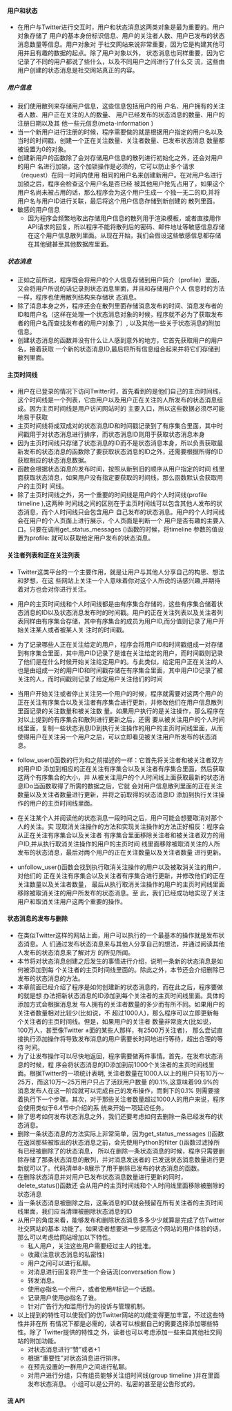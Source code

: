 #### 用户和状态

* 在用户与Twitter进行交互时，用户和状态消息这两类对象是最为重要的。用户对象存储了 用户的基本身份标识信息、用户的关注者人数、用户已发布的状态消息数量等信息。用户对象对 于社交网站来说非常重要，因为它是构建其他可用并且有趣的数据的起点。除了用户对象以外， 状态消息也同样重要，因为它记录了不同的用户都说了些什么，以及不同用户之间进行了什么交 流，这些由用户创建的状态消息是社交网站真正的内容。

##### 用户信息

* 我们使用散列来存储用户信息，这些信息包括用户的用 户名、用户拥有的关注者人数、用户正在关注的人的数量、 用户已经发布的状态消息的数量、用户的注册日期以及其 他一些元信息(meta-information )
* 当一个新用户进行注册的时候，程序需要做的就是根据用户指定的用户名以及当时的时间戳，创建一个正在关注数量、关注者数量、已发布状态消息 数量都被设置为0的对象。
* 创建新用户的函数除了会对存储用户信息的散列进行初始化之外，还会对用户的用户 名进行加锁，这个加锁操作是必须的，它可以防止多个请求（request）在同一时间内使用 相同的用户名来创建新用户。在对用户名进行加锁之后，程序会检查这个用户名是否已经 被其他用户抢先占用了，如果这个用户名尚未被占用的话，那么程序会为这个用户生成一 个独一无二的ID,并将用户名与用户ID进行关联，最后将这个用户信息存储到新创建的 散列里面。
* 敏感的用户信息 
  * 因为程序会频繁地取出存储用户信息的散列用于渲染模板，或者直接用作API请求的回复，所以程序不能将散列后的密码、邮件地址等敏感信息存储在这个用户信息散列里面。从现在开始，我们会假设这些敏感信息都存储在其他键甚至其他数据库里面。

##### 状态消息

* 正如之前所说，程序既会将用户的个人信息存储到用户简介（profile）里面，又会将用户所说的话记录到状态消息里面，并且和存储用户个人 信息时的方法一样，程序也使用散列结构来存储状 态消息。
* 除了消息本身之外，程序还会在散列里面存储消息发布的时间、消息发布者的ID和用户名（这样在处理一个状态消息对象的时候，程序就不必为了获取发布者的用户名而查找发布者的用户对象了）, 以及其他一些关于状态消息的附加信息。
* 创建状态消息的函数并没有什么让人感到意外的地方，它首先获取用户的用户名，接着获取 一个新的状态消息ID,最后将所有信息组合起来并将它们存储到散列里面。

#### 主页时间线

* 用户在已登录的情况下访问Twitter时，首先看到的是他们自己的主页时间线，这个时间线是一个列表，它由用户以及用户正在关注的人所发布的状态消息组成。因为主页时间线是用户访问网站时的 主要入口，所以这些数据必须尽可能地易于获取
* 主页时间线将成双成对的状态消息ID和时间戳记录到了有序集合里面，其中时间戳用于对状态消息进行排序，而状态消息ID则用于获取状态消息本身
* 因为主页时间线只存储了状态消息的ID而不是状态消息本身，所以负责获取最新发布的状态消息的函数除了要获取状态消息的ID之外，还需要根据所得的ID获取相应的状态消息数据。 
* 函数会根据状态消息的发布时间，按照从新到旧的顺序从用户指定的时间 线里面获取状态消息，如果用户没有指定要获取的时间线，那么函数默认会获取用户的主页时 间线。
* 除了主页时间线之外，另一个重要的时间线是用户的个人时间线(profile timeline ),这两种 时间线之间的区别在于主页时间线可以包含其他人发布的状态消息，而个人时间线只会包含用户 自己发布的状态消息。用户的个人时间线会在用户的个人页面上进行展示，个人页面是判断一个 用户是否有趣的主要入口。只要在调用get_status_messages ()函数的时候，将timeline 参数的值设置为profile: 就可以获取给定用户发布的状态消息。

#### 关注者列表和正在关注列表

* Twitter这类平台的一个主要作用，就是让用户与其他人分享自己的构思、想法和梦想，在这 些网站上关注一个人意味着你对这个人所说的话感兴趣,并期待着对方也会对你进行关注。
* 用户的主页时间线和个人时间线都是由有序集合存储的，这些有序集合储着状态消息的ID以及状态消息发布时的时间戳。用户的正在关注列表以及关注者列表同样由有序集合存储，其中有序集合的成员为用户ID,而分值则记录了用户开始关注某人或者被某人关 注时的时间戳。
* 为了记录哪些人正在关注给定的用户，程序会将用户ID和时间戳组成一对存储到有序集合里面，其中用户ID记录了是谁在关注给定的用户，而时间戳则记录了他们是在什么时候开始关注给定用户的。与此类似，给定用户正在关注的人也是由组成一对的用户ID和时间戳存储在有序集合里面，其中用户ID记录了被关注的人，而时间戳则记录了给定用户关注他们的时间
* 当用户开始关注或者停止关注另一个用户的时候，程序就需要对这两个用户的正在关注有序集合以及关注者有序集合进行更新，并修改他们在用户信息散列里面记录的关注数量和被关注数 量。如果用户执行的是关注操作，那么程序在对以上提到的有序集合和散列进行更新之后，还需 要从被关注用户的个人时间线里面，复制一些状态消息ID到执行关注操作的用户的主页时间线里面，从而使得用户在关注另一个用户之后，可以立即看见被关注用户所发布的状态消息。
* follow_user()函数的行为和之前描述的一样：它首先将关注者和被关注者双方的用户ID 添加到相应的正在关注有序集合以及关注者有序集合里面，然后获取这两个有序集合的大小，并 从被关注用户的个人时间线上面获取最新的状态消息IDo当函数取得了所需的数据之后，它就 会对用户信息散列里面的正在关注数量以及关注者数量进行更新，并将之前取得的状态消息ID 添加到执行关注操作的用户的主页时间线里面。

* 在关注某个人并阅读他的状态消息一段时间之后，用户可能会想要取消对那个人的关注。实 现取消关注操作的方法和实现关注操作的方法正好相反：程序会从正在关注有序集合以及关注者 有序集合里面移除关注者和被关注者双方的用户ID,并从执行取消关注操作的用户的主页时间 线里面移除被取消关注的人所发布的状态消息，最后对两个用户的正在关注数量以及关注者数量 进行更新。
* unfollow_user()函数会找到执行取消关注操作的用户以及被取消关注的用户，对他们的 正在关注有序集合以及关注者有序集合进行更新，并修改他们的正在关注数量以及关注者数量， 最后从执行取消关注操作的用户的主页时间线里面移除被取消关注的用户所发布的状态消息。至 此，我们已经成功地实现了关注用户和取消关注用户这两个重要的操作。

#### 状态消息的发布与删除

* 在类似Twitter这样的网站上面，用户可以执行的一个最基本的操作就是发布状态消息。人 们通过发布状态消息来与其他人分享自己的想法，并通过阅读其他人发布的状态消息来了解对方 的所见所闻。
* 本节将对状态消息创建之后发生的事情进行介绍，说明一条新的状态消息是如何被添加到每 个关注者的主页时间线里面的。除此之外，本节还会介绍删除已发布的状态消息的方法。
* 本章前面已经介绍了程序是如何创建新的状态消息的，而在此之后，程序要做的就是想 办法把新状态消息的ID添加到每个关注者的主页时间线里面。具体的添加方式会根据消息发 布人拥有的关注者数量的多少而有所不同。如果用户的关注者数量相对比较少(比如说，不 超过1000人)，那么程序可以立即更新每个关注者的主页时间线。但是，如果用户的关注者 数量非常庞大(比如说，100万人，甚至像Twitter ±面的某些人那样，有2500万关注者)， 那么尝试直接执行添加操作将导致发布消息的用户需要长时间地进行等待，超出合理的等待 时间。
* 为了让发布操作可以尽快地返回，程序需要做两件事情。首先，在发布状态消息的时候，程 序会将状态消息的ID添加到前1000个关注者的主页时间线里面。根据Twitter的一项统计表明, 关注者数量在1000人以上的用户只有10万〜25万，而这10万〜25万用户只占了活跃用户数量 的0.1%,这意味着99.9%的消息发布人在这一阶段就可以完成自己的发布操作，而剩下的0.1% 则需要接着执行下一个步骤。其次，对于那些关注者数量超过1000人的用户来说，程序会使用类似于6.4节中介绍的系 统来开始一项延迟任务。
* 除了思考如何发布状态消息之外，我们还要考虑如何去删除一条已经发布的状态消息。
* 删除一条状态消息的方法实际上非常简单，因为get_status_messages ()函数在返回那些被取出的状态消息之前，会先使用Python的filter ()函数过滤掉所有已经被删除了的状态消息， 所以在删除一条状态消息的时候，程序只需要删除存储了那条状态消息的散列，并对消息发送者的 已发送状态消息数量进行更新就可以了。代码清单8-8展示了用于删除已发布的状态消息的函数。
* 在删除状态消息并对用户已发布状态消息数量进行更新的同时，delete_status()函数还 会从用户的主页时间线和个人时间线里面移除被删除的状态消息
* 当一条状态消息被删除之后，这条消息的ID就会残留在所有关注者的主页时间线里面，我们应当清理被删除状态消息的ID
* 从用户的角度来看，能够发布和删除状态消息多多少少就算是完成了仿Twitter社交网站的基本 功能了。如果读者想要进一步提高这个网站的用户体验的话，那么可以考虑给网站增加以下特性。
  * 私人用户，关注这些用户需要经过主人的批准。
  * 收藏(注意状态消息的私密性)
  * 用户之间可以进行私聊。
  * 对消息进行回复将产生一个会话流(conversation flow )
  * 转发消息。
  * 使用@指名一个用户，或者使用#标记一个话题。
  * 记录用户使用@指名了谁。
  * 针对广告行为和滥用行为的投诉与管理机制。
* 以上提到的特性可以使我们的仿Twitter网站的功能变得更加丰富，不过这些特性并非在所 有情况下都是必需的，读者可以根据自己的需要选择添加哪些特性。除了 Twitter提供的特性之 外，读者也可以考虑添加一些来自其他社交网站的附加功能。
  * 对状态消息进行“赞”或者+1
  * 根据“重要性”对状态消息进行排序。
  * 在预先设置的一群用户之间进行私聊。
  * 对用户进行分组，只有组员能够关注组时间线(group timeline )并在里面发布状态消息。 小组可以是公开的、私密的甚至是公告形式的。

#### 流  API

